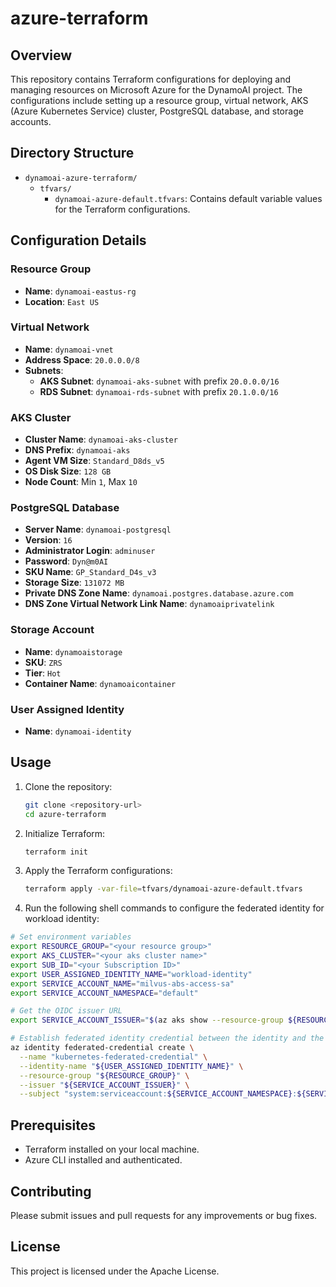 # azure-terraform

## Overview
This repository contains Terraform configurations for deploying and managing resources on Microsoft Azure for the DynamoAI project. The configurations include setting up a resource group, virtual network, AKS (Azure Kubernetes Service) cluster, PostgreSQL database, and storage accounts.

## Directory Structure
- `dynamoai-azure-terraform/`
  - `tfvars/`
    - `dynamoai-azure-default.tfvars`: Contains default variable values for the Terraform configurations.

## Configuration Details
### Resource Group
- **Name**: `dynamoai-eastus-rg`
- **Location**: `East US`

### Virtual Network
- **Name**: `dynamoai-vnet`
- **Address Space**: `20.0.0.0/8`
- **Subnets**:
  - **AKS Subnet**: `dynamoai-aks-subnet` with prefix `20.0.0.0/16`
  - **RDS Subnet**: `dynamoai-rds-subnet` with prefix `20.1.0.0/16`

### AKS Cluster
- **Cluster Name**: `dynamoai-aks-cluster`
- **DNS Prefix**: `dynamoai-aks`
- **Agent VM Size**: `Standard_D8ds_v5`
- **OS Disk Size**: `128 GB`
- **Node Count**: Min `1`, Max `10`

### PostgreSQL Database
- **Server Name**: `dynamoai-postgresql`
- **Version**: `16`
- **Administrator Login**: `adminuser`
- **Password**: `Dyn@m0AI`
- **SKU Name**: `GP_Standard_D4s_v3`
- **Storage Size**: `131072 MB`
- **Private DNS Zone Name**: `dynamoai.postgres.database.azure.com`
- **DNS Zone Virtual Network Link Name**: `dynamoaiprivatelink`

### Storage Account
- **Name**: `dynamoaistorage`
- **SKU**: `ZRS`
- **Tier**: `Hot`
- **Container Name**: `dynamoaicontainer`

### User Assigned Identity
- **Name**: `dynamoai-identity`

## Usage
1. Clone the repository:
   ```sh
   git clone <repository-url>
   cd azure-terraform
   ```

2. Initialize Terraform:
   ```sh
   terraform init
   ```

3. Apply the Terraform configurations:
   ```sh
   terraform apply -var-file=tfvars/dynamoai-azure-default.tfvars
   ```

4. Run the following shell commands to configure the federated identity for workload identity:
```sh
# Set environment variables
export RESOURCE_GROUP="<your resource group>"
export AKS_CLUSTER="<your aks cluster name>" 
export SUB_ID="<your Subscription ID>"
export USER_ASSIGNED_IDENTITY_NAME="workload-identity"
export SERVICE_ACCOUNT_NAME="milvus-abs-access-sa"
export SERVICE_ACCOUNT_NAMESPACE="default"

# Get the OIDC issuer URL
export SERVICE_ACCOUNT_ISSUER="$(az aks show --resource-group ${RESOURCE_GROUP} --name ${AKS_CLUSTER} --query 'oidcIssuerProfile.issuerUrl' -otsv)"

# Establish federated identity credential between the identity and the service account issuer & subject
az identity federated-credential create \
  --name "kubernetes-federated-credential" \
  --identity-name "${USER_ASSIGNED_IDENTITY_NAME}" \
  --resource-group "${RESOURCE_GROUP}" \
  --issuer "${SERVICE_ACCOUNT_ISSUER}" \
  --subject "system:serviceaccount:${SERVICE_ACCOUNT_NAMESPACE}:${SERVICE_ACCOUNT_NAME}"
```

## Prerequisites
- Terraform installed on your local machine.
- Azure CLI installed and authenticated.

## Contributing
Please submit issues and pull requests for any improvements or bug fixes.

## License
This project is licensed under the Apache License.